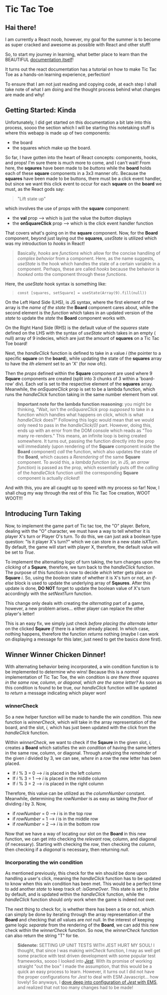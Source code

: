 # Tic Tac Toe

## Hai there!

I am currently a React noob, however, my goal for the summer is to become as super cracked and awesome as possible with React and other stuff!

So, to start my journey in learning, what better place to learn than the 
BEAUTIFUL [documentation itself](https://react.dev/)! 

It turns out the react documentation has a tutorial on how to make Tic Tac Toe as a hands-on learning experience, perfection!

To ensure that I am not just reading and copying code, at each step I shall take note of what I am doing and the thought process behind what changes are made and why!

## Getting Started: Kinda

Unfortunately, I did get started on this documentation a bit late into this process, soooo the section which I will be starting this notetaking stuff is where this webapp is made up of two components:  
- the board 
- the squares which make up the board.  

So far, I have gotten into the heart of React concepts: components, hooks, and props! I'm sure there is much more to come, and I can't wait! From here, the **sqaures** have been made to be *buttons* while the **board** holds each of these **square** components in a 3x3 manner ofc. Because the **squares** have been made to be buttons, there must be a click event handler, but since we want this click event to occur for each **square** on the **board** we must, as the React gods say:

> "Lift state up"  

which involves the use of props with the **square** component:
- the **val** prop --> which is just the value the *button* displays
- the **onSquareClick** prop --> which is the click event handler function

That covers what's going on in the **square** component. Now, for the **Board** component, beyond just laying out the **squares**, *useState* is utilized which was my introduction to *hooks* in React!  

> Basically, *hooks* are *functions* which allow for the concise handling of *complex behavior* from a component. Here, as the name suggests, *useState* is the hook which handles the state of a certain variable in a component. Perhaps, these are called *hooks* because the behavior is *hooked* onto the component through these *functions*.  

Here, the *useState* hook syntax is something like:  

> `const [squares, setSquare] = useState(Array(9).fill(null))`

On the Left Hand Side (LHS), is JS syntax, where the first element of the array is the *name of the state* the **Board** component cares about, while the second element is the *function* which takes in an updated version of the *state* to update the *state* the **Board** component works with.  

On the Right Hand Side (RHS) is the default value of the *squares* state defined on the LHS with the syntax of *useState* which takes in an empty ( null) array of 9 indecies, which are just the amount of **squares** on a Tic Tac Toe board!  

Next, the *handleClick* function is defined to take in a value *i* (the pointer to a specific **square** on the **board**), while updating the state of the **squares** array to have the *ith element* set to an 'X' (for now ofc).  

Then the *props* defined within the **Square** component are used where 9 **Square** components are created (split into 3 chunks of 3 within a 'board-row' div). Each *val* is set to the respective element of the **squares** array. Meanwhile, the *onSquareClick* prop is set to be a lambda function, which runs the *handleClick* function taking in the same number element from *val*.  

> **Important note for the lambda function reasoning:** you might be thinking, "Wait, isn't the *onSquareClick* prop *supposed* to take in a function which handles what happens on click, which is what *handleClick* does?" Following this logic would mean that we would only need to pass in the *handleClick(0)* part. However, doing this, ends up with an error from the DOM console which reads as "Too many re-renders." This means, an infinite loop is being created somewhere. It turns out, passing the function directly into the prop will immediately (upon rendering of the **Square** component inside the **Board** component) *call* the function, which also updates the state of the **Board**, which causes a *Rerendering* of the same **Square** component. To avoid this, a *lambda function* (or, in JS, an *arrow function*) is passed as the prop, which essentially puts off the *calling* of the *handleClick* function until the corresponding **Square** component is actually *clicked*!  

And with this, you are all caught up to speed with my process so far! Now, I shall chug my way through the rest of this Tic Tac Toe creation, WOOT WOOT!!!  

## Introducing Turn Taking

Now, to implement the game part of Tic tac toe, the "O" player. Before, dealing with the "O" character, we must have a way to tell whether it is player X's turn or Player O's turn. To do this, we can just ask a boolean type question: "Is it player X's turn?" which we can store in a new state *isXTurn*. By default, the game will start with player X, therefore, the default value will be set to *True*.  

To implement the alternating logic of turn taking, the turn changes upon the *clicking* of a **Sqaure**, therefore, we turn back to the *handleClick* function. The purpose of this function is now to decide *which* letter gets place on **Square** *i*. So, using the *boolean* state of whether it is X's turn or not, an *if-else* block is used to update the underlying array of **Sqaures**. After this update is done, **DO NOT** forget to update the boolean value of X's turn accordingly with the *setNextTurn* function.  

This change only deals with creating the *alternating* part of a game, however, a new problem arises... either player can replace the other player's letter!  

This is an easy fix, we simply just check *before placing the alternate letter* on the clicked **Sqaure** *if* there is a letter already placed. In which case, nothing happens, therefore the function *returns* nothing (maybe I can work on displaying a message for this later, just need to get the basics done first).  

## Winner Winner Chicken Dinner!

With alternating behavior being incorporated, a win condition function is to be implemented to determine who wins! Because this is a *normal* implementation of Tic Tac Toe, the win condition is *are there three squares in the same row, column, or diagonal, which are the same letter?* As soon as this condition is found to be true, our *handleClick* function will be updated to *return* a message indicating which player won!  

### winnerCheck

So a new helper function will be made to handle the *win condition*. This new function is *winnerCheck*, which will take in the array representation of the board, and the slot, *i*, which has just been updated with the click from the *handleClick* function.  

Within *winnerCheck*, we want to check if the **Sqaure** in the given slot, *i*, creates a **Board** which satisfies the *win condition* of having the same letters in the same row, column, or diagonal. Through analyzing the *remainder* of the given *i* divided by 3, we can see, *where* in a *row* the new letter has been placed. 
- If *i* % 3 = 0 --> *i* is placed in the left column
- If *i* % 3 = 1 --> *i* is placed in the middle column
- If *i* % 3 = 2 --> *i* is placed in the right column  

Therefore, this value can be utilized as the *columnNumber* constant. Meanwhile, determining the *rowNumber* is as easy as taking the *floor* of dividing *i* by 3. Now,
- if *rowNumber* = 0 --> *i* is in the top row
- if *rowNumber* = 1 --> *i* is in the middle row
- if *rowNumber* = 2 --> *i* is in the bottom row  

Now that we have a way of locating our slot on the **Board** in this new function, we can get into checking the *relevant* row, column, and diagonal (if necessary). Starting with checking the *row*, then checking the *column*, then checking if a *diagonal* is necessary, then returning *null*.  

### Incorporating the win condition

As mentioned previously, this check for the win should be done upon handling a user's click, meaning the *handleClick* function has to be updated to know when this win condition has been met. This would be a perfect time to add another *state* to keep track of: *isGameOver*. This state is set to *false* by default, and is updated within the *handleClick* function, while the *handleClick* function should *only* work when the game is indeed *not* over.  

The next thing to check for, is whether there has been a tie or not, which can simply be done by iterating through the array representation of the **Board** and checking that *all* values are *not* null. In the interest of keeping game logic *separate* from the rendering of the **Board**, we can add this new check within the *winnerCheck* function. So now, the *winnerCheck* function can also return the string "T" for tie.  

> **Sidenote:** SETTING UP UNIT TESTS WITH JEST HURT MY SOUL! I thought, that since I was making *winCheck* function, I may as well get some practice with test driven development with some popular test frameworks, soooo I looked into [*Jest*](https://jestjs.io/). With its promise of working straight "out the box" I made the assumption, that this would be a quick an easy process to learn. However, it turns out I did not have the proper configurations for *Jest* to deal with ESM Javascript... how lovely! So anyways, I [dove deep into configuration of *Jest* with EMS](https://jestjs.io/docs/ecmascript-modules), and realized that not too many changes had to be made!  


